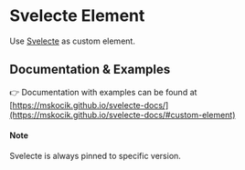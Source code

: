 # Svelecte Element

Use [Svelecte](https://github.com/mskocik/svelecte) as custom element.

## Documentation & Examples

👉 Documentation with examples can be found at [https://mskocik.github.io/svelecte-docs/](https://mskocik.github.io/svelecte-docs/#custom-element)


#### Note

Svelecte is always pinned to specific version.